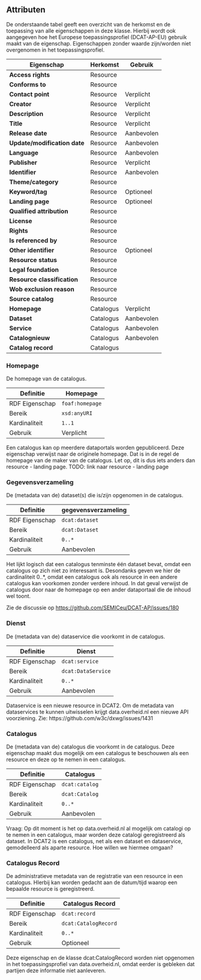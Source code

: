 ## Attributen

De onderstaande tabel geeft een overzicht van de herkomst en de toepassing van alle eigenschappen in deze klasse. Hierbij wordt ook aangegeven hoe het Europese toepassingsprofiel (DCAT-AP-EU) gebruik maakt van de eigenschap. Eigenschappen zonder waarde zijn/worden niet overgenomen in het toepassingsprofiel.

| **Eigenschap**               | Herkomst | Gebruik     |
|------------------------------|----------|-------------|
| **Access rights**            | Resource |             |
| **Conforms to**              | Resource |             |
| **Contact point**            | Resource | Verplicht   |
| **Creator**                  | Resource | Verplicht   |
| **Description**              | Resource | Verplicht   |
| **Title**                    | Resource | Verplicht   |
| **Release date**             | Resource | Aanbevolen  |
| **Update/modification date** | Resource | Aanbevolen  |
| **Language**                 | Resource | Aanbevolen  |
| **Publisher**                | Resource | Verplicht   |
| **Identifier**               | Resource | Aanbevolen  |
| **Theme/category**           | Resource |             |
| **Keyword/tag**              | Resource | Optioneel   |
| **Landing page**             | Resource | Optioneel   |
| **Qualified attribution**    | Resource |             |
| **License**                  | Resource |             |
| **Rights**                   | Resource |             |
| **Is referenced by**         | Resource |             |
| **Other identifier**         | Resource | Optioneel   |
| **Resource status**          | Resource |             |
| **Legal foundation**         | Resource |             |
| **Resource classification**  | Resource |             |
| **Wob exclusion reason**     | Resource |             |
| **Source catalog**           | Resource |             |
| **Homepage**                 | Catalogus| Verplicht   |
| **Dataset**                  | Catalogus| Aanbevolen  |
| **Service**                  | Catalogus| Aanbevolen  |
| **Catalognieuw**             | Catalogus| Aanbevolen  |
| **Catalog record**           | Catalogus|             |

### Homepage

De homepage van de catalogus.  

| Definitie      | Homepage        |
|----------------|-----------------|
| RDF Eigenschap | `foaf:homepage` |
| Bereik         | `xsd:anyURI`    |
| Kardinaliteit	 | `1..1`          |
| Gebruik        | Verplicht       |

<p class="note" title="Note">
Een catalogus kan op meerdere dataportals worden gepubliceerd. Deze eigenschap verwijst naar de originele homepage. Dat is in de regel de homepage van de maker van de catalogus. Let op, dit is dus iets anders dan resource - landing page. TODO: link naar resource - landing page
</p>


### Gegevensverzameling

De (metadata van de) dataset(s) die is/zijn opgenomen in de catalogus.

| Definitie      | gegevensverzameling    |
|----------------|------------------------|
| RDF Eigenschap | `dcat:dataset`         |
| Bereik         | `dcat:Dataset`         |
| Kardinaliteit	 | `0..*`                 |
| Gebruik        | Aanbevolen             |

<p class="note" title="Note">
Het lijkt logisch dat een catalogus tenminste één dataset bevat, omdat een catalogus op zich niet zo interessant is. Desondanks geven we hier de cardinaliteit 0..*, omdat een catalogus ook als resource in een andere catalogus kan voorkomen zonder verdere inhoud. In dat geval verwijst de catalogus door naar de homepage op een ander dataportaal die de inhoud wel toont.
    
Zie de discussie op https://github.com/SEMICeu/DCAT-AP/issues/180    
</p>


### Dienst  

De (metadata van de) dataservice die voorkomt in de catalogus.

| Definitie      | Dienst              |
|----------------|---------------------|
| RDF Eigenschap | `dcat:service`      |
| Bereik         | `dcat:DataService`  |
| Kardinaliteit	 | `0..*`              |
| Gebruik        | Aanbevolen          |

<p class="note" title="Note">
Dataservice is een nieuwe resource in DCAT2. Om de metadata van dataservices te kunnen uitwisselen krijgt data.overheid.nl een nieuwe API voorziening.
Zie: https://github.com/w3c/dxwg/issues/1431
</p>


### Catalogus

De (metadata van de) catalogus die voorkomt in de catalogus. Deze eigenschap maakt dus mogelijk om een catalogus te beschouwen als een resource en deze op te nemen in een catalogus.

| Definitie      | Catalogus        |
|----------------|------------------|
| RDF Eigenschap | `dcat:catalog`   |
| Bereik         | `dcat:Catalog`   |
| Kardinaliteit	 | `0..*`           |
| Gebruik        | Aanbevolen       |

<p class="note" title="Note">
Vraag: Op dit moment is het op data.overheid.nl al mogelijk om catalogi op te nemen in een catalogus, maar worden deze catalogi geregistreerd als dataset. In DCAT2 is een catalogus, net als een dataset en dataservice, gemodelleerd als aparte resource. Hoe willen we hiermee omgaan?
</p>


### Catalogus Record

De administratieve metadata van de registratie van een resource in een catalogus. HIerbij kan worden gedacht aan de datum/tijd waarop een bepaalde resource is geregistreerd.

| Definitie      | Catalogus Record       |
|----------------|------------------------|
| RDF Eigenschap | `dcat:record`          |
| Bereik         | `dcat:CatalogRecord`   |
| Kardinaliteit	 | `0..*`                 |
| Gebruik        | Optioneel              |

<p class="note" title="Note">
Deze eigenschap en de klasse dcat:CatalogRecord worden niet opgenomen in het toepassingsprofiel van data.overheid.nl, omdat eerder is gebleken dat partijen deze informatie niet aanleveren.
</p>
